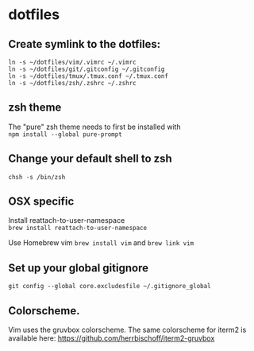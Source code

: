 # dotfiles

## Create symlink to the dotfiles:
`ln -s ~/dotfiles/vim/.vimrc ~/.vimrc`<br/>
`ln -s ~/dotfiles/git/.gitconfig ~/.gitconfig`<br/>
`ln -s ~/dotfiles/tmux/.tmux.conf ~/.tmux.conf`<br/>
`ln -s ~/dotfiles/zsh/.zshrc ~/.zshrc`<br/>

## zsh theme
The "pure" zsh theme needs to first be installed with<br/>
`npm install --global pure-prompt`

## Change your default shell to zsh
`chsh -s /bin/zsh`

## OSX specific
Install reattach-to-user-namespace<br/>
`brew install reattach-to-user-namespace`

Use Homebrew vim
`brew install vim` and
`brew link vim`

## Set up your global gitignore
`git config --global core.excludesfile ~/.gitignore_global`

## Colorscheme.
Vim uses the gruvbox colorscheme. The same colorscheme for iterm2 is available here: https://github.com/herrbischoff/iterm2-gruvbox
